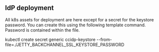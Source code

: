 ## IdP deployment

All k8s assets for deployment are here except for a secret for the keystore
password. You can create this using the following template command. Password
is contained within the file.

kubectl create secret generic ccidp-keystore --from-file=./JETTY_BACKCHANNEL_SSL_KEYSTORE_PASSWORD
